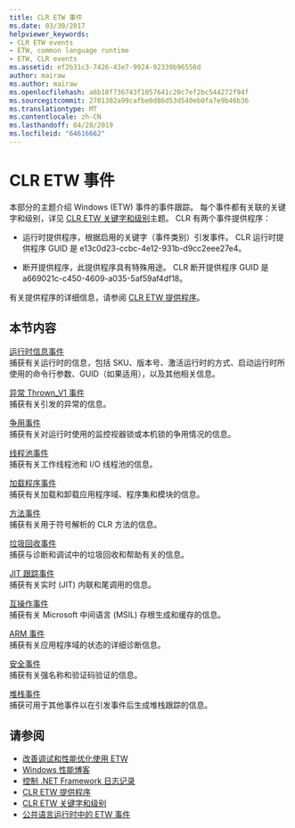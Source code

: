 ```yaml
---
title: CLR ETW 事件
ms.date: 03/30/2017
helpviewer_keywords:
- CLR ETW events
- ETW, common language runtime
- ETW, CLR events
ms.assetid: ef2b31c3-7426-43e7-9924-92339b96556d
author: mairaw
ms.author: mairaw
ms.openlocfilehash: a6b18f736743f1057641c20c7ef2bc544272f94f
ms.sourcegitcommit: 2701302a99cafbe0d86d53d540eb0fa7e9b46b36
ms.translationtype: MT
ms.contentlocale: zh-CN
ms.lasthandoff: 04/28/2019
ms.locfileid: "64616662"
---
```

# <a name="clr-etw-events"></a>CLR ETW 事件
本部分的主题介绍 Windows (ETW) 事件的事件跟踪。 每个事件都有关联的关键字和级别，详见 [CLR ETW 关键字和级别](../../../docs/framework/performance/clr-etw-keywords-and-levels.md)主题。 CLR 有两个事件提供程序：  
  
- 运行时提供程序，根据启用的关键字（事件类别）引发事件。 CLR 运行时提供程序 GUID 是 e13c0d23-ccbc-4e12-931b-d9cc2eee27e4。  
  
- 断开提供程序，此提供程序具有特殊用途。 CLR 断开提供程序 GUID 是 a669021c-c450-4609-a035-5af59af4df18。  
  
 有关提供程序的详细信息，请参阅 [CLR ETW 提供程序](../../../docs/framework/performance/clr-etw-providers.md)。  
  
## <a name="in-this-section"></a>本节内容  
 [运行时信息事件](../../../docs/framework/performance/runtime-information-etw-events.md)  
 捕获有关运行时的信息，包括 SKU、版本号、激活运行时的方式、启动运行时所使用的命令行参数、GUID（如果适用），以及其他相关信息。  
  
 [异常 Thrown_V1 事件](../../../docs/framework/performance/exception-thrown-v1-etw-event.md)  
 捕获有关引发的异常的信息。  
  
 [争用事件](../../../docs/framework/performance/contention-etw-events.md)  
 捕获有关对运行时使用的监控视器锁或本机锁的争用情况的信息。  
  
 [线程池事件](../../../docs/framework/performance/thread-pool-etw-events.md)  
 捕获有关工作线程池和 I/O 线程池的信息。  
  
 [加载程序事件](../../../docs/framework/performance/loader-etw-events.md)  
 捕获有关加载和卸载应用程序域、程序集和模块的信息。  
  
 [方法事件](../../../docs/framework/performance/method-etw-events.md)  
 捕获有关用于符号解析的 CLR 方法的信息。  
  
 [垃圾回收事件](../../../docs/framework/performance/garbage-collection-etw-events.md)  
 捕获与诊断和调试中的垃圾回收和帮助有关的信息。  
  
 [JIT 跟踪事件](../../../docs/framework/performance/jit-tracing-etw-events.md)  
 捕获有关实时 (JIT) 内联和尾调用的信息。  
  
 [互操作事件](../../../docs/framework/performance/interop-etw-events.md)  
 捕获有关 Microsoft 中间语言 (MSIL) 存根生成和缓存的信息。  
  
 [ARM 事件](../../../docs/framework/performance/application-domain-resource-monitoring-arm-etw-events.md)  
 捕获有关应用程序域的状态的详细诊断信息。  
  
 [安全事件](../../../docs/framework/performance/security-etw-events.md)  
 捕获有关强名称和验证码验证的信息。  
  
 [堆栈事件](../../../docs/framework/performance/stack-etw-event.md)  
 捕获可用于其他事件以在引发事件后生成堆栈跟踪的信息。  
  
## <a name="see-also"></a>请参阅

- [改善调试和性能优化使用 ETW](https://go.microsoft.com/fwlink/?LinkId=179696)
- [Windows 性能博客](https://go.microsoft.com/fwlink/?LinkId=179509)
- [控制 .NET Framework 日志记录](../../../docs/framework/performance/controlling-logging.md)
- [CLR ETW 提供程序](../../../docs/framework/performance/clr-etw-providers.md)
- [CLR ETW 关键字和级别](../../../docs/framework/performance/clr-etw-keywords-and-levels.md)
- [公共语言运行时中的 ETW 事件](../../../docs/framework/performance/etw-events-in-the-common-language-runtime.md)
